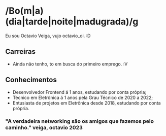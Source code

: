 # **/Bo(m|a) (dia|tarde|noite|madugrada)/g**

Eu sou Octavio Veiga, vujo octavio_oi. :D

## Carreiras
- Ainda não tenho, to em busca do primeiro emprego. :V

## Conhecimentos
- Desenvolvedor Frontend á 1 anos, estudando por conta própria;
- Técnico em Eletrônica á 1 anos pela Grau Técnico de 2020 a 2022;
- Entusiasta de projetos em Eletrônica desde 2018, estudando por conta própria.

### "A verdadeira networking são os amigos que fazemos pelo caminho." veiga, octavio 2023
